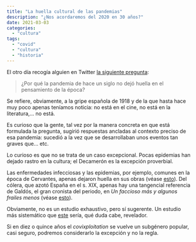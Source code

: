 ```yaml
---
title: "La huella cultural de las pandemias"
description: "¿Nos acordaremos del 2020 en 30 años?"
date: 2021-03-03
categories:
  - "cultura"
tags:
  - "covid"
  - "cultura"
  - "historia"
---
```


El otro día recogía alguien en Twitter [la siguiente pregunta](https://twitter.com/Suanzes/status/1366862659778469889):

> ¿Por qué la pandemia de hace un siglo no dejó huella en el pensamiento de la época?

Se refiere, obviamente, a la gripe española de 1918 y de la que hasta hace muy poco apenas teníamos noticia: no está en el cine, no está en la literatura,... no está.

Es curioso que la gente, tal vez por la manera concreta en que está formulada la pregunta, sugirió respuestas ancladas al contexto preciso de esa pandemia: sucedió a la vez que se desarrollaban unos eventos tan graves que... etc.

Lo curioso es que no se trata de un caso excepcional. Pocas epidemias han dejado rastro en la cultura; el Decamerón es la excepción proverbial.

Las enfermedades infecciosas y las epidemias, por ejemplo, comunes en la época de Cervantes, apenas dejaron huella en sus obras (véase [esto](http://www.nodulo.org/ec/2020/n191p04.htm)). Del cólera, que azotó España en el s. XIX, apenas hay una tangencial referencia de Galdós, el gran cronista del periodo, en _Un faccioso más y algunos frailes menos_ (véase [esto](https://mdc.ulpgc.es/utils/getfile/collection/galdosianos/id/810/filename/838.pdf)).

Obviamente, no es un estudio exhaustivo, pero sí sugerente. Un estudio más sistemático que [este](https://books.google.com/ngrams/graph?content=peste%2C+c%C3%B3lera&year_start=1800&year_end=2019&corpus=10&smoothing=3&direct_url=t1%3B%2Cpeste%3B%2Cc0%3B.t1%3B%2Cc%C3%B3lera%3B%2Cc0) sería, qué duda cabe, revelador.

Si en diez o quince años el _covixploitation_ se vuelve un subgénero popular, casi seguro, podremos considerarlo la excepción y no la regla.
